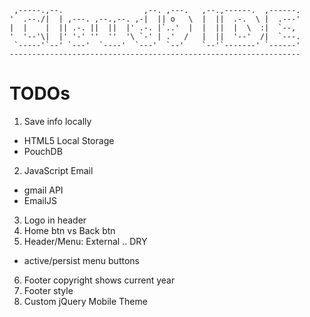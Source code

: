      ,-----.,--.                  ,--. ,---.   ,--.,------.  ,------.
    '  .--./|  | ,---. ,--.,--. ,-|  || o   \  |  ||  .-.  \ |  .---'
    |  |    |  || .-. ||  ||  |' .-. |`..'  |  |  ||  |  \  :|  `--, 
    '  '--'\|  |' '-' ''  ''  '\ `-' | .'  /   |  ||  '--'  /|  `---.
     `-----'`--' `---'  `----'  `---'  `--'    `--'`-------' `------'
    ----------------------------------------------------------------- 


# TODOs

1. Save info locally
  - HTML5 Local Storage
  - PouchDB
2. JavaScript Email
  - gmail API
  - EmailJS
3. Logo in header
4. Home btn vs Back btn
5. Header/Menu: External .. DRY
  - active/persist menu buttons
6. Footer copyright shows current year
7. Footer style
8. Custom jQuery Mobile Theme
